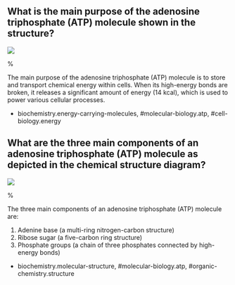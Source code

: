 ## What is the main purpose of the adenosine triphosphate (ATP) molecule shown in the structure?

![](https://cdn.mathpix.com/cropped/2024_06_22_fcb24588ab701089e93eg-1.jpg?height=850&width=1191&top_left_y=206&top_left_x=160)

%

The main purpose of the adenosine triphosphate (ATP) molecule is to store and transport chemical energy within cells. When its high-energy bonds are broken, it releases a significant amount of energy ($14 \text{ kcal}$), which is used to power various cellular processes.

- biochemistry.energy-carrying-molecules, #molecular-biology.atp, #cell-biology.energy

## What are the three main components of an adenosine triphosphate (ATP) molecule as depicted in the chemical structure diagram?

![](https://cdn.mathpix.com/cropped/2024_06_22_fcb24588ab701089e93eg-1.jpg?height=850&width=1191&top_left_y=206&top_left_x=160)

%

The three main components of an adenosine triphosphate (ATP) molecule are:
1. Adenine base (a multi-ring nitrogen-carbon structure)
2. Ribose sugar (a five-carbon ring structure)
3. Phosphate groups (a chain of three phosphates connected by high-energy bonds)

- biochemistry.molecular-structure, #molecular-biology.atp, #organic-chemistry.structure